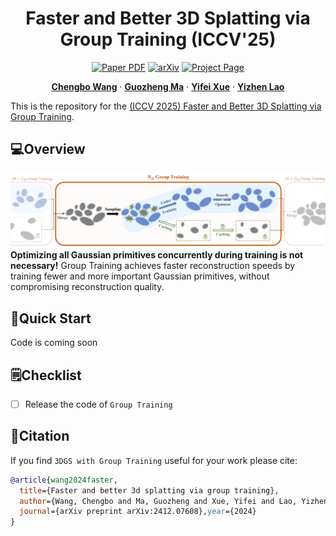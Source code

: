 
<div align="center">
  <h1 align="center">Faster and Better 3D Splatting via Group Training (ICCV'25)</h1>
  
  <p align="center">
    <a href="https://arxiv.org/pdf/2412.07608" target="_blank" rel="noopener noreferrer"><img src="https://img.shields.io/badge/Paper-Group_Training" alt="Paper PDF"></a>
    <a href="https://arxiv.org/abs/2412.07608"><img src="https://img.shields.io/badge/arXiv-2412.07608-b31b1b" alt="arXiv"></a>
    <a href="https://chengbo-wang.github.io/3DGS-with-Group-Training/"><img src="https://img.shields.io/badge/Project_Page-green" alt="Project Page"></a>
  </p>

  <p align="center">
    <a href="https://chengbo-wang.github.io/"><strong>Chengbo Wang</strong></a>
    ·
    <a href="https://guozheng-ma.github.io/"><strong>Guozheng Ma</strong></a>
    ·
    <a href="https://github.com/"><strong>Yifei Xue</strong></a>
    ·
    <a href="https://yizhenlao.github.io/"><strong>Yizhen Lao</strong></a>
  </p>

  </div>


This is the repository for the [(ICCV 2025) Faster and Better 3D Splatting via Group Training](https://chengbo-wang.github.io/3DGS-with-Group-Training/).
## 💻Overview

![Overview](./static/images/Method.png)
**Optimizing all Gaussian primitives concurrently during training is not necessary!** Group Training achieves faster reconstruction speeds by training fewer and more important Gaussian primitives, without compromising reconstruction quality. 


## 🚀Quick Start
Code is coming soon

## 🗒️Checklist

- [ ] Release the code of `Group Training`




## 📑Citation


If you find `3DGS with Group Training` useful for your work please cite:

```bibtex
@article{wang2024faster,
  title={Faster and better 3d splatting via group training},
  author={Wang, Chengbo and Ma, Guozheng and Xue, Yifei and Lao, Yizhen},
  journal={arXiv preprint arXiv:2412.07608},year={2024}
}
```

